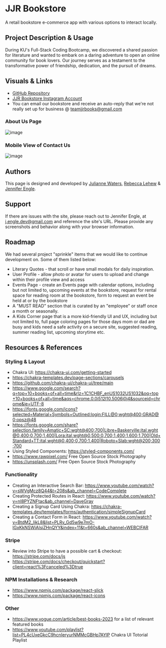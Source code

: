 # JJR Bookstore
A retail bookstore e-commerce app with various options to interact locally.

## Project Description & Usage
During KU's Full-Stack Coding Bootcamp, we discovered a shared passion for literature and wanted to embark on a daring adventure to open an online community for book lovers. Our journey serves as a testament to the transformative power of friendship, dedication, and the pursuit of dreams.

## Visuals & Links
* <a href="https://github.com/jengle-dev/JJR-Bookstore">GitHub Repository</a>
* <a href="https://www.instagram.com/teamjjrbooks/">JJR Bookstore Instagram Account</a>
* You can email our bookstore and receive an auto-reply that we're not really set up for business @ <a href="mailto:teamjjrbooks@gmail.com">teamjjrbooks@gmail.com</a> 

### About Us Page
![image](https://github.com/jengle-dev/JJR-Bookstore/assets/117794203/60296585-647f-4e9c-b3f0-ca0220e262e8)
### Mobile View of Contact Us
![image](https://github.com/jengle-dev/JJR-Bookstore/assets/117794203/721a13b3-dca5-49bd-a1e4-e7d2a1546fa1)



## Authors
This page is designed and developed by <a href="https://github.com/juliaguas17">Julianne Waters</a>, <a href="https://github.com/rebeccalehew">Rebecca Lehew</a> & <a href="https://github.com/jengle-dev">Jennifer Engle</a>.


## Support
If there are issues with the site, please reach out to Jennifer Engle, at j.engle.dev@gmail.com and reference the site's URL. Please provide any screenshots and behavior along with your browser information.

## Roadmap
We had several project "sprinkle" items that we would like to continue development on. Some of them listed below:
* Literary Quotes - that scroll or have small modals for daily inspiration. 
* User Profile - allow photo or avatar for users to upload and change within their profile view and access
* Events Page - create an Events page with calendar options, including but not limited to, upcoming events at the bookstore, request for rental space for reading room at the bookstore, form to request an event be held at or by the bookstore
* A "MUST READ" section that is curated by an "employee" or staff once a month or seasonally.
* A Kids Corner page that is a more kid-friendly UI and UX, including but not limited to, full page coloring pages for those days mom or dad are busy and kids need a safe activity on a secure site, suggested reading, summer reading list, upcoming storytime etc.


## Resources & References
### Styling & Layout
* Chakra UI: https://chakra-ui.com/getting-started
* https://chakra-templates.dev/page-sections/carousels
* https://github.com/chakra-ui/chakra-ui/tree/main
* https://www.google.com/search?q=top+10+books+of+all+time&rlz=1C1CHBF_enUS1032US1032&oq=top+10+books+of+all+time&aqs=chrome.0.0i512l10.5006j0j4&sourceid=chrome&ie=UTF-8
* https://fonts.google.com/icons?selected=Material+Symbols+Outlined:login:FILL@0;wght@400;GRAD@0;opsz@48
* https://fonts.google.com/share?selection.family=Amatic+SC:wght@400;700|Libre+Baskerville:ital,wght@0,400;0,700;1,400|Lora:ital,wght@0,500;0,700;1,400;1,600;1,700|Old+Standard+TT:ital,wght@0,400;0,700;1,400|Roboto+Slab:wght@200;300;700
* Using Styled Components: https://styled-components.com/
* https://www.rawpixel.com/ Free Open Source Stock Photography
* https://unsplash.com/ Free Open Source Stock Photography

### Functionality
* Creating an Interactive Search Bar: https://www.youtube.com/watch?v=sWVgMcz8Q44&t=208s&ab_channel=CodeComplete
* Creating Protected Routes in React: https://www.youtube.com/watch?v=nI8PYZNFtac&ab_channel=DaveGray
* Creating a Signup Card Using Chakra: https://chakra-templates.dev/templates/forms/authentication/simpleSignupCard
* Creating a Contact Form in React: https://www.youtube.com/watch?v=BtdM2_likL8&list=PLRv_Gd5w9e7mO-lGxKkNSWiAlsiZHnQYY&index=11&t=660s&ab_channel=WEBCIFAR
### Stripe
* Review into Stripe to have a possible cart & checkout: https://stripe.com/docs/js 
* https://stripe.com/docs/checkout/quickstart?client=react%3Fcanceled%3Dtrue
### NPM Installations & Research
* https://www.npmjs.com/package/react-slick
* https://www.npmjs.com/package/react-icons

### Other
* https://www.vogue.com/article/best-books-2023 for a list of relevant featured books
* https://www.youtube.com/playlist?list=PL4cUxeGkcC9hcnIeryurNMMcGBHp7AYlP Chakra UI Totorial Playlist

